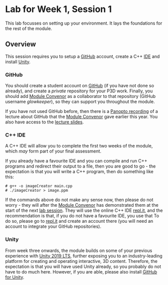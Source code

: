 # Lab for Week 1, Session 1

This lab focusses on setting up your environment. It lays the foundations for the rest of the module.

## Overview

This session requires you to setup a [GitHub](https://github.com/) account, create a C++ [IDE](https://en.wikipedia.org/wiki/Integrated_development_environment) and install  [Unity](https://unity3d.com/unity/qa/lts-releases).

### GitHub

You should create a student account on [GitHub](https://github.com/) (if you have not done so already), and create a _private_ repository for your P3D work. Finally, you should add [Module Convenor](https://github.com/glowkeeper/P3D#maintainer) as a collaborator to that repository (GitHub username _glowkeeper_), so they can support you throughout the module.

If you have not used GitHub before, then there is a [Panopto recording](https://sussex.cloud.panopto.eu/Panopto/Pages/Viewer.aspx?id=57307baa-f78e-42a8-8e5c-ac40012ddc4a) of a lecture about GitHub that the  [Module Convenor](https://github.com/glowkeeper/P3D#maintainer) gave earlier this year. You also have access to the [lecture slides](../githubPresentation.pdf).

### C++ IDE

A C++ IDE will allow you to complete the first two weeks of the module, which _may_ form part of your final assessment.

If you already have a favourite IDE and you can compile and run C++ programs and redirect their output to a file, then you are good to go - the expectation is that you will write a C++ program, then do something like this:

```
# g++ -o imageCreator main.cpp
# ./imageCreator > image.ppm
```

If the commands above do not make any sense now, then please do not worry - they will after the [Module Convenor](https://github.com/glowkeeper/P3D#maintainer) has demonstrated them at the start of the next [lab session](./week1Session2.md). They will use the online C++ IDE [repl.it](https://repl.it/languages/cpp), and the recommendation is that, if you do not have a favourite IDE, you use that To do so, please go to [repl.it](https://repl.it/languages/cpp) and create an account there (you will need an account to integrate your GitHub repositories).

### Unity

From week three onwards, the module builds on some of your previous experience with [Unity 2019 LTS](https://unity.com/releases/2019-lts), further exposing you to an industry-leading platform for creating and operating interactive, 3D content. Therefore, the expectation is that you will have used Unity already, so you probably do not have to do much here. However, if you are able, please also install [GitHub for Unity](https://unity.github.com/).
